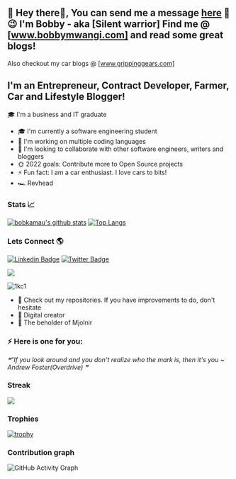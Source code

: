 ## 💬 Hey there👋, You can send me a message [here](https://bobbymwangi.com/contact/) 👋 :wink: I'm Bobby - aka [Silent warrior] Find me @ [www.bobbymwangi.com] and read some great blogs!
Also checkout my car blogs @  [www.grippinggears.com]

## I'm an Entrepreneur, Contract Developer, Farmer, Car and Lifestyle Blogger!
 🎓 I'm a business and IT graduate
- 🎓 I'm currently a software engineering student
- 👲 I'm working on multiple coding languages
- 🤝 I'm looking to collaborate with other software engineers, writers and bloggers
- 🌞 2022 goals: Contribute more to Open Source projects
- ⚡️ Fun fact: I am a car enthusiast. I love cars to bits!
- 🏎️ Revhead

### Stats :chart_with_upwards_trend:



[![bobkamau's github stats](https://github-readme-stats.vercel.app/api?username=bobkamau&show_icons=true&line_height=21&show_icons=true&theme=vue&hide_border=true)](https://github.com/anuraghazra/github-readme-stats)
[![Top Langs](https://github-readme-stats.vercel.app/api/top-langs/?username=bobkamau&show_icons=true&layout=compact&theme=vue&hide_border=true)](https://github.com/anuraghazra/github-readme-stats)


### Lets Connect 🌎
[![Linkedin Badge](https://img.shields.io/badge/-LinkedIn-blue?style=flat-square&logo=Linkedin&logoColor=white&link=https://https://www.linkedin.com/in/bob-mwangi-b4b626161/)](https://www.linkedin.com/in/bob-mwangi-b4b626161/) 
[![Twitter Badge](https://img.shields.io/badge/-Twitter-1ca0f1?style=flat-square&labelColor=1ca0f1&logo=twitter&logoColor=white&link=https://twitter.com/Silentw84343056)](https://twitter.com/Silentw84343056)

<img src="https://badges.pufler.dev/visits/bobkamau/bobkamau?style=flat-square&color=red&logo=github&a=0">



![1kc1](https://user-images.githubusercontent.com/75064256/169612262-464d18d0-2045-431c-b049-185b5b37de74.gif)


- 🤔 Check out my repositories. If you have improvements to do, don't hesitate
- 🌱 Digital creator 
- :muscle: The beholder of Mjolnir 

 
### ⚡ Here is one for you: 
<!--STARTS_HERE_QUOTE_README-->
<i>❝“If you look around and you don't realize who the mark is, then it's you ~ Andrew Foster(Overdrive)  ❞</i>
<!--ENDS_HERE_QUOTE_README-->


### Streak

<a href="https://github-readme-streak-stats.herokuapp.com/?user=bobkamau">
  <img align="center" src="https://github-readme-streak-stats.herokuapp.com/?user=bobkamau" />
</a>



### Trophies
[![trophy](https://github-profile-trophy.vercel.app/?username=bobkamau&theme=onedark&row=1)](https://github.com/bobkamau/github-profile-trophy)





### Contribution graph
![GitHub Activity Graph](https://activity-graph.herokuapp.com/graph?username=bobkamau)  



